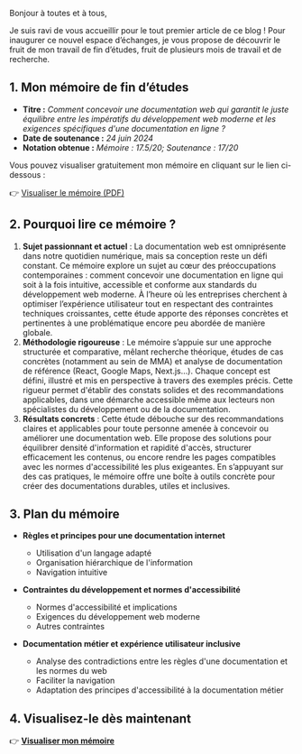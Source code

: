 Bonjour à toutes et à tous,

Je suis ravi de vous accueillir pour le tout premier article de ce blog ! Pour inaugurer ce nouvel espace d’échanges, je vous propose de découvrir le fruit de mon travail de fin d’études, fruit de plusieurs mois de travail et de recherche.

## 1. Mon mémoire de fin d’études&#x20;

- **Titre :** _Comment concevoir une documentation web qui garantit le juste équilibre entre les impératifs du développement web moderne et les exigences spécifiques d'une documentation en ligne ?_
- **Date de soutenance :** *24 juin 2024*
- **Notation obtenue :** *Mémoire : 17.5/20; Soutenance : 17/20*

Vous pouvez visualiser gratuitement mon mémoire en cliquant sur le lien ci-dessous :

👉 [Visualiser le mémoire (PDF)](/ress/memoire.pdf)

## 2. Pourquoi lire ce mémoire ?

1. **Sujet passionnant et actuel** : La documentation web est omniprésente dans notre quotidien numérique, mais sa conception reste un défi constant. Ce mémoire explore un sujet au cœur des préoccupations contemporaines : comment concevoir une documentation en ligne qui soit à la fois intuitive, accessible et conforme aux standards du développement web moderne. À l’heure où les entreprises cherchent à optimiser l’expérience utilisateur tout en respectant des contraintes techniques croissantes, cette étude apporte des réponses concrètes et pertinentes à une problématique encore peu abordée de manière globale.
2. **Méthodologie rigoureuse** : Le mémoire s’appuie sur une approche structurée et comparative, mêlant recherche théorique, études de cas concrètes (notamment au sein de MMA) et analyse de documentation de référence (React, Google Maps, Next.js…). Chaque concept est défini, illustré et mis en perspective à travers des exemples précis. Cette rigueur permet d'établir des constats solides et des recommandations applicables, dans une démarche accessible même aux lecteurs non spécialistes du développement ou de la documentation.
3. **Résultats concrets** : Cette étude débouche sur des recommandations claires et applicables pour toute personne amenée à concevoir ou améliorer une documentation web. Elle propose des solutions pour équilibrer densité d'information et rapidité d'accès, structurer efficacement les contenus, ou encore rendre les pages compatibles avec les normes d'accessibilité les plus exigeantes. En s’appuyant sur des cas pratiques, le mémoire offre une boîte à outils concrète pour créer des documentations durables, utiles et inclusives.

## 3. Plan du mémoire

- **Règles et principes pour une documentation internet**

  - Utilisation d'un langage adapté
  - Organisation hiérarchique de l'information
  - Navigation intuitive

- **Contraintes du développement et normes d'accessibilité**

  - Normes d'accessibilité et implications
  - Exigences du développement web moderne
  - Autres contraintes

- **Documentation métier et expérience utilisateur inclusive**
  - Analyse des contradictions entre les règles d'une documentation et les normes du web
  - Faciliter la navigation
  - Adaptation des principes d'accessibilité à la documentation métier

## 4. Visualisez-le dès maintenant

👉 **[Visualiser mon mémoire](/ress/memoire.pdf)**
